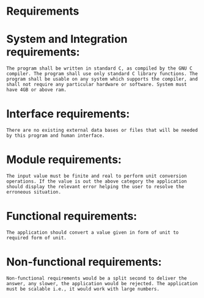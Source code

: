 # Requirements

# System and Integration requirements:
	The program shall be written in standard C, as compiled by the GNU C compiler. The program shall use only standard C library functions. The program shall be usable on any system which supports the compiler, and shall not require any particular hardware or software. System must have 4GB or above ram.

# Interface requirements:
	There are no existing external data bases or files that will be needed by this program and human interface.
  
# Module requirements:
	The input value must be finite and real to perform unit conversion operations. If the value is out the above category the application should display the relevant error helping the user to resolve the erroneous situation.
  
# Functional requirements:
	The application should convert a value given in form of unit to required form of unit.
  
# Non-functional requirements:
	Non-functional requirements would be a split second to deliver the answer, any slower, the application would be rejected. The application must be scalable i.e., it would work with large numbers.


